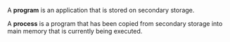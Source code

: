 A **program** is an application that is stored on secondary storage.

A **process** is a program that has been copied from secondary storage into main memory that is currently being executed. 